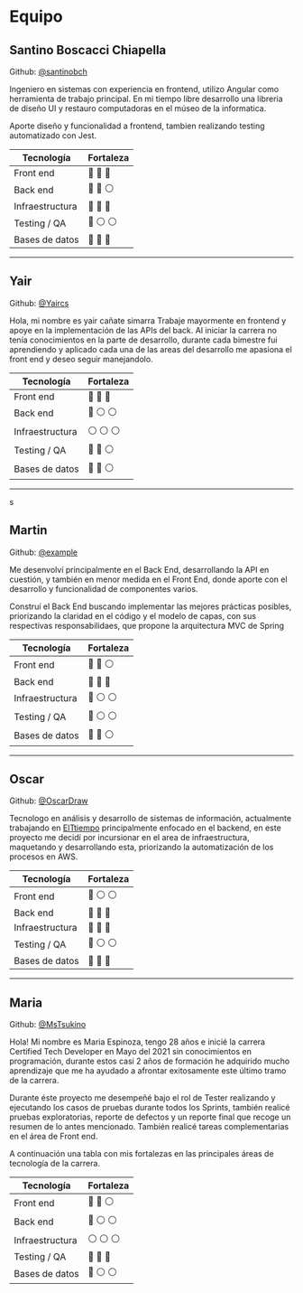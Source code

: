 # Equipo

## Santino Boscacci Chiapella

Github: [@santinobch](https://github.com/santinobch)

Ingeniero en sistemas con experiencia en frontend, utilizo Angular como herramienta de trabajo principal. En mi tiempo libre desarrollo una libreria de diseño UI y restauro computadoras en el múseo de la informatica.

Aporte diseño y funcionalidad a frontend, tambien realizando testing automatizado con Jest.

| Tecnología      | Fortaleza                                                   |
| --------------- | ----------------------------------------------------------- |
| Front end       | :large_blue_circle: :large_blue_circle: :large_blue_circle: |
| Back end        | :large_blue_circle: :large_blue_circle: :white_circle:      |
| Infraestructura | :large_blue_circle: :large_blue_circle: :large_blue_circle: |
| Testing / QA    | :large_blue_circle: :white_circle: :white_circle:           |
| Bases de datos  | :large_blue_circle: :large_blue_circle: :large_blue_circle: |

<hr>

## Yair

Github: [@Yaircs](https://github.com/yaircs)

Hola, mi nombre es yair cañate simarra Trabaje mayormente en frontend y apoye en la implementación de las APIs del back. Al iniciar la carrera no tenía conocimientos en la parte de desarrollo, durante cada bimestre fui aprendiendo y aplicado cada una de las areas del desarrollo me apasiona el front end y deseo seguir manejandolo.

| Tecnología      | Fortaleza                                                   |
| --------------- | ----------------------------------------------------------- |
| Front end       | :large_blue_circle: :large_blue_circle: :large_blue_circle: |
| Back end        | :large_blue_circle: :white_circle: :white_circle:           |
| Infraestructura | :white_circle: :white_circle: :white_circle:                |
| Testing / QA    | :large_blue_circle: :large_blue_circle: :white_circle:      |
| Bases de datos  | :large_blue_circle: :large_blue_circle: :white_circle:      |

<hr>s

## Martin

Github: [@example](https://github.com/mlrosas21)

Me desenvolví principalmente en el Back End, desarrollando la API en cuestión, y también en menor medida en el Front End, donde aporte con el desarrollo y funcionalidad de componentes varios.

Construí el Back End buscando implementar las mejores prácticas posibles, priorizando la claridad en el código y el modelo de capas, con sus respectivas responsabilidaes, que propone la arquitectura MVC de Spring

| Tecnología      | Fortaleza                                                   |
| --------------- | ----------------------------------------------------------- |
| Front end       | :large_blue_circle: :large_blue_circle: :white_circle:      |
| Back end        | :large_blue_circle: :large_blue_circle: :large_blue_circle: |
| Infraestructura | :large_blue_circle: :white_circle: :white_circle:           |
| Testing / QA    | :large_blue_circle: :white_circle: :white_circle:           |
| Bases de datos  | :large_blue_circle: :large_blue_circle: :white_circle:      |

<hr>

## Oscar

Github: [@OscarDraw](https://github.com/OscarDraw)

Tecnologo en análisis y desarrollo de sistemas de información, actualmente trabajando en [ElTtiempo](https://www.eltiempo.com/) principalmente enfocado en el backend, en este proyecto me decidí por incursionar en el area de infraestructura, maquetando y desarrollando esta, priorizando la automatización de los procesos en AWS.

| Tecnología      | Fortaleza                                                   |
| --------------- | ----------------------------------------------------------- |
| Front end       | :large_blue_circle: :white_circle: :white_circle: |
| Back end        | :large_blue_circle: :large_blue_circle: :large_blue_circle:           |
| Infraestructura | :large_blue_circle: :large_blue_circle: :large_blue_circle: |
| Testing / QA    | :large_blue_circle: :white_circle: :white_circle:           |
| Bases de datos  | :large_blue_circle: :large_blue_circle: :large_blue_circle: |

<hr>

## Maria

Github: [@MsTsukino](https://github.com/MsTsukino)

Hola! Mi nombre es Maria Espinoza, tengo 28 años e inicié la carrera Certified Tech Developer en Mayo del 2021 sin conocimientos en programación, durante estos casi 2 años de formación he adquirido mucho aprendizaje que me ha ayudado a afrontar exitosamente este último tramo de la carrera. 

Durante éste proyecto me desempeñé bajo el rol de Tester realizando y ejecutando los casos de pruebas durante todos los Sprints, también realicé pruebas exploratorias, reporte de defectos y un reporte final que recoge un resumen de lo antes mencionado. También realicé tareas complementarias en el área de Front end.

A continuación una tabla con mis fortalezas en las principales áreas de tecnología de la carrera.


| Tecnología      | Fortaleza                                                   |
| --------------- | ----------------------------------------------------------- |
| Front end       | :large_blue_circle: :large_blue_circle: :white_circle:      |
| Back end        | :large_blue_circle: :white_circle: :white_circle:           |
| Infraestructura | :white_circle: :white_circle: :white_circle:                |
| Testing / QA    | :large_blue_circle: :large_blue_circle: :large_blue_circle: |
| Bases de datos  | :large_blue_circle: :white_circle: :white_circle:           |
